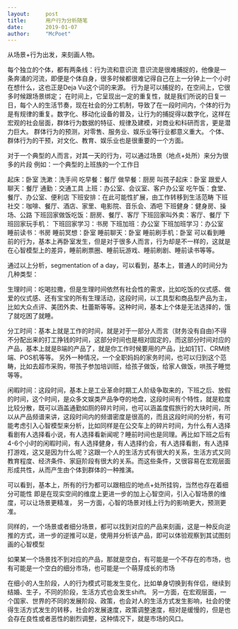 ```yaml
---
layout:     post
title:      用户行为分析随笔
date:       2019-01-07
author:     "McPoet"
---
```


从场景+行为出发，来刻画人物。

每个独立的个体，都有两条线：行为流和意识流
意识流是很难捕捉的，他像是一条奔涌的河流，即便是个体自身，很多时候都很难记得自己在上一分钟上一个小时在想什么，这也正是Deja Vu这个词的来源。
行为是可以捕捉的，在空间上，它很多时候跟场景绑定；
在时间上，它呈现出一定的重复性，就是我们所说的日复一日，每个人的生活节奏，现在社会的分工机制，导致了在一段时间内，个体的行为是有规律的重复。数字化、移动化设备的普及，让行为的捕捉得以数字化，这样在宏观的社会层面，群体行为数据的特征、规律及建模，对商业和科研而言，更是潜力巨大。
群体行为的预测，对零售、服务业、娱乐业等行业都意义重大。
个体、群体行为的干预，对文化、教育、娱乐业也是很重要的一个方面。

对于一个典型的人而言，对其一天的行为，可以通过场景（地点+处所）来分为很多的片段
例如：一个典型的上班族的一个工作日

起床：卧室
洗漱：洗手间
吃早餐：餐厅
做早餐：厨房
叫孩子起床：卧室
跟爱人聊天：餐厅
通勤：交通工具
上班：办公室、会议室、客户办公室
吃午饭：食堂、餐厅、办公室、便利店
下班安排：在此可能性扩展，由工作转移到生活范畴
下班社交：咖啡、餐厅、酒店、家里、电影院、音乐会、酒吧
下班健身：健身房、操场、公路
下班回家做饭吃饭：厨房、餐厅、客厅
下班回家叫外卖：客厅、餐厅
下班回家玩手机：
下班回家学习：书房
下班加班：办公室
下班加班学习：办公室
睡前读书：书房
睡前冥想：卧室
睡前聊天：卧室
睡前刷手机：卧室
可以看到睡前的行为，基本上再卧室发生，但是对于很多人而言，行为却是不一样的，这就是在心智模型上的差异，睡前刷票圈、睡前玩游戏、睡前刷剧、睡前读书等等。

通过以上分析，segmentation of a day，可以看到，基本上，普通人的时间分为几种类型：

生理时间：吃喝拉撒，但是生理时间依然有社会性的需求，比如吃饭的仪式感、做爱的仪式感、还有宝宝的所有生理活动，这段时间，以工具型和商品型产品为主，比如大众点评、美团外卖、杜蕾斯等等。这种时间，基本上个体是无法选择的，饿了就吃困了就睡。

分工时间：基本上就是工作的时间，就是对于一部分人而言（财务没有自由)不得不分配出来的打工挣钱的时间，这部分时间也是相对固定的，而这部分时间对应的产品，基本上就是B端的产品了，就是你工作时候要用的产品，比如钉钉、CRM终端、POS机等等。
另外一种情况，一个全职妈妈的家务时间，也可以归到这个范畴，比如去超市采购，带孩子参加培训班，给孩子做饭，给家人做饭，哄孩子睡觉等等。

闲暇时间：这段时间，基本上是工业革命时期工人阶级争取来的，下班之后、放假的时间，这个时间，是众多文娱类产品争夺的地盘，这段时间有个特性，就是粒度比较分散，既可以涵盖通勤如厕的碎片时间，也可以涵盖度假旅行的大块时间，所以从产品频谱来讲，这段时间内的频谱密度是很高的，而且这段时间的分析，有可能考虑引入心智模型来分析，比如同样是在公交车上的碎片时间，为什么有人选择看剧有人选择看小说，有人选择看新闻呢？睡前时间也是同理。再比如下班之后有4-6个小时的闲暇时间，有人选择健身，有人选择约会，有人选择看剧，有人选择打游戏，这又是因为什么呢？这跟一个人的生活方式有很大的关系，生活方式又同教育程度、经济条件、家庭阶段有很大的关系。而这些条件，又很容易在宏观层面形成共性，从而产生由个体到群体的一种推演。

可以看到，基本上，所有的行为都可以跟相应的地点+处所挂钩，当然也存在着细分可能性
即是在现实空间的维度上更进一步的加上心智空间，引入心智场景的维度，可以让场景更精准，
另一方面，心智的场景对线上行为的影响更大，预测更准。

同样的，一个场景或者细分场景，都可以找到对应的产品来刻画，这是一种反向逆推的方式，进一步的逆推可以是，使用并分析该产品，即可以体验观察到其试图刻画的心智模型

如果某一个场景找不到对应的产品，那就是空白，有可能是一个不存在的市场，也有可能是一个空白的细分市场，也可能是一个萌芽成长的市场

在细小的人生阶段，人的行为模式可能发生变化，比如单身切换到有伴侣，继续到结婚、生子，不同的阶段，生活方式也会发生shift。
另一方面，在宏观层面，一个国家、世界的不同的发展阶段、政策，也会对人的生活方式发生影响，社会的使得生活方式发生的转移，社会的发展速度，政策调整速度，相对是缓慢的，但是也会存在良性或者恶性的剧烈调整，这种情况下，就是市场的风口。

